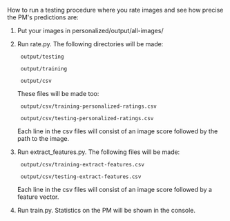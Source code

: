 How to run a testing procedure where you rate images
and see how precise the PM's predictions are:

1. Put your images in personalized/output/all-images/


2. Run rate.py. The following directories will be made:

		output/testing
	
		output/training
	
		output/csv
	
	
	These files will be made too:
	
		output/csv/training-personalized-ratings.csv
	
		output/csv/testing-personalized-ratings.csv
	
	
	
	Each line in the csv files will consist of an image score
	followed by the path to the image. 
	
	
	
	
3. Run extract_features.py. The following files will be made:

		output/csv/training-extract-features.csv
	
		output/csv/testing-extract-features.csv	
	
	
	
	Each line in the csv files will consist of an image score
	followed by a feature vector. 
	
	
	
4. Run train.py. Statistics on the PM will be shown in the console.
